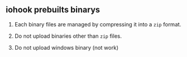 ## iohook prebuilts binarys

1. Each binary files are managed by compressing it into a `zip` format.

2. Do not upload binaries other than `zip` files.

3. Do not upload windows binary (not work)